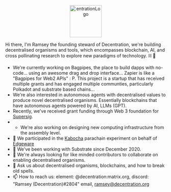 <center><img src="https://user-images.githubusercontent.com/45230082/142871333-a25292f4-1db4-428f-b1c3-5e493520baed.png" alt="entrationLogo" width="100"/></center>

Hi there, I'm Ramsey the founding steward of Decentration, we're building decentralised organisms and tools, which encompasses blockchain, AI, and cross pollinating research to explore new paradigms of technology. ⛓ 👋

- We're currently working on Bagpipes, the place to build dapps with no-code... using an awesome drag and drop interface... Zapier is like a "Bagpipes for Web2 APIs" : P. This project is a startup that has received multiple grants and has engaged multiple communties, particularly Polkadot and substrate based chains... 
- We're also interested in autonomous agents with decentralised values to produce novel decentralised organisms. Essentially blockchains that have autonomous agents powered by AI, LLMs (GPT). 
- Recently, we've received grant funding through Web 3 foundation for [Supersig](https://github.com/kabocha-network/pallet_supersig).
- - We're also working on designing new computing infrastructure from the assembly level. 
- 🔭 We participated in the [Kabocha](https://github.com/Kabocha-Network/) parachain experiment on behalf of [Edgeware](https://edgewa.re)
- 🌱 We've been working with Substrate since December 2020.
- 👯 We're always looking for like minded contributors to collaborate on enabling decentralised organisms.
- 💬 Ask us about decentralised organisms, blockchains, and how to break old spells. 
- 📫 How to reach us: element: @decentration:matrix.org, discord: "Ramsey (Decentration)#2804" email, ramsey@decentration.org
